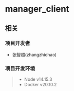 # manager_client

## 相关

### 项目开发者
- 张智超(zhangzhichao)

### 项目开发环境
> * Node v14.15.3
> * Docker v20.10.2